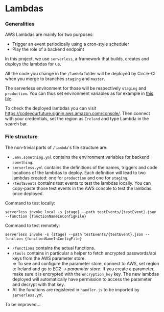 # Lambdas

### Generalities 

AWS Lambdas are mainly for two purposes:
  - Trigger an event periodically using a cron-style scheduler
  - Play the role of a backend endpoint

In this project, we use `serverless`, a framework that builds, creates and deploys the lambdas for us.

All the code you change in the `/lambda` folder will be deployed by Circle-CI when you merge to branches `staging` and `master`.

The serverless environment for those will be respectively `staging` and `production`. You can thus set environment variables as for example in [this file](../lambda/env.pipedrive.yml).

To check the deployed lambdas you can visit https://codeyourfuture.signin.aws.amazon.com/console/. Then connect with your credentials, set the region as `Ireland` and type Lambda in the search bar.

### File structure

The non-trivial parts of `/lambda`'s file structure are:

- `.env.something.yml` contains the environment variables for backend `something`.
- `serverless.yml` contains the definitions of the names, triggers and code locations of the lambdas to deploy. Each definition will lead to two lambdas created: one for `production` and one for `staging`.
- `/testEvents` contains test events to test the lambdas locally. You can copy-paste those test events in the AWS console to test the lambdas once deployed.   

Command to test locally:
```
serverless invoke local -s {stage} --path testEvents/{testEvent}.json --function {functionNameInConfigFile}
```
Command to test remotely:
```
serverless invoke -s {stage} --path testEvents/{testEvent}.json --function {functionNameInConfigFile}
```
- `/functions` contains the actual functions.
- `/tools` contains in particular a helper to fetch encrypted passwords/api keys from the AWS parameter store.  
=> To see and configure the parameter store, connect to AWS, set region to Ireland and go to *EC2 -> parameter store*. If you create a parameter, make sure it is encrypted with the `encryption_key` key. The new lambdas deployed will automatically have permission to access the parameter and decrypt with that key.
- All the functions are registered in `handler.js` to be imported by `serverless.yml`

To be improved....
